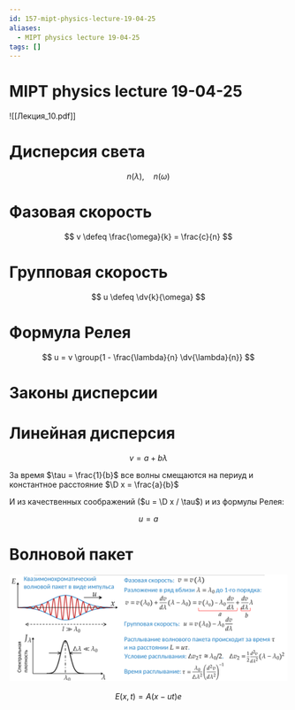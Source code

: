 ```yaml
---
id: 157-mipt-physics-lecture-19-04-25
aliases:
  - MIPT physics lecture 19-04-25
tags: []
---
```


# MIPT physics lecture 19-04-25

![[Лекция_10.pdf]]

# Дисперсия света

$$
n(\lambda),\quad n(\omega)
$$

# Фазовая скорость

$$
v \defeq \frac{\omega}{k} = \frac{c}{n}
$$

# Групповая скорость

$$
u \defeq \dv{k}{\omega}
$$

# Формула Релея

$$
u = v \group{1 - \frac{\lambda}{n} \dv{\lambda}{n}}
$$

# Законы дисперсии

# Линейная дисперсия

$$
v = a + b \lambda
$$

За время $\tau = \frac{1}{b}$ все волны смещаются на периуд и константное расстояние $\D x = \frac{a}{b}$

И из качественных соображений ($u = \D x / \tau$) и из формулы Релея:

$$
u = a
$$

# Волновой пакет

![19-04-25_11-20-50_491.png](assets/imgs/19-04-25_11-20-50_491.png)

$$
E(x,t) = A(x - ut) e^{}
$$
